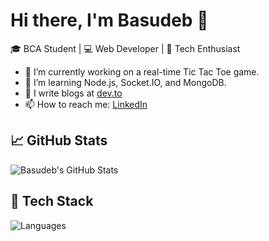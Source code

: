 # Hi there, I'm Basudeb 👋

🎓 BCA Student | 💻 Web Developer | 🚀 Tech Enthusiast

- 🔭 I’m currently working on a real-time Tic Tac Toe game.
- 🌱 I’m learning Node.js, Socket.IO, and MongoDB.
- 📝 I write blogs at [dev.to](https://dev.to/yourusername)
- 📫 How to reach me: [LinkedIn](https://linkedin.com/in/yourprofile)

## 📈 GitHub Stats
![Basudeb's GitHub Stats](https://github-readme-stats.vercel.app/api?username=basudeb-bej&show_icons=true&theme=tokyonight)

## 🧰 Tech Stack
![Languages](https://skillicons.dev/icons?i=html,css,js,nodejs,express,mysql,python,github)
